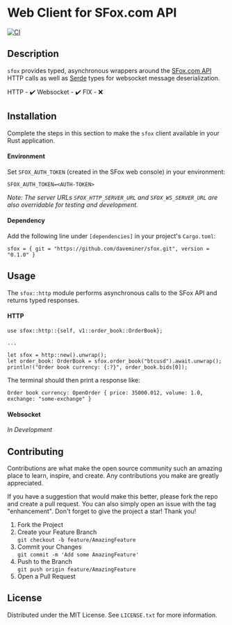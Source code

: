# Web Client for SFox.com API

[![CI](https://github.com/daveminer/sfox/actions/workflows/test.yml/badge.svg)](https://github.com/daveminer/sfox/actions/workflows/test.yml)


## Description
`sfox` provides typed, asynchronous wrappers around the [SFox.com API](https://docs.sfox.com/) HTTP calls
as well as [Serde](https://serde.rs/) types for websocket message deserialization.

HTTP - :heavy_check_mark:
Websocket  - :heavy_check_mark:
FIX - :x:

## Installation

Complete the steps in this section to make the `sfox` client available in your Rust application.

#### Environment

Set `SFOX_AUTH_TOKEN` (created in the SFox web console) in your environment:
```
SFOX_AUTH_TOKEN=<AUTH-TOKEN>
```

_Note: The server URLs `SFOX_HTTP_SERVER_URL` and `SFOX_WS_SERVER_URL` are also overridable for testing and development._

#### Dependency

Add the following line under ```[dependencies]``` in your project's `Cargo.toml`:
```
sfox = { git = "https://github.com/daveminer/sfox.git", version = "0.1.0" }
```

## Usage

The ```sfox::http``` module performs asynchronous calls to the SFox API and returns typed responses.

#### HTTP

```
use sfox::http::{self, v1::order_book::OrderBook};

...

let sfox = http::new().unwrap();
let order_book: OrderBook = sfox.order_book("btcusd").await.unwrap();
println!("Order book currency: {:?}", order_book.bids[0]);
```

The terminal should then print a response like:
```
Order book currency: OpenOrder { price: 35000.012, volume: 1.0, exchange: "some-exchange" }
```

#### Websocket

_In Development_

## Contributing

Contributions are what make the open source community such an amazing place to learn, inspire, and create. Any contributions you make are greatly appreciated.

If you have a suggestion that would make this better, please fork the repo and create a pull request. You can also simply open an issue with the tag "enhancement". Don't forget to give the project a star! Thank you!

1. Fork the Project
2. Create your Feature Branch  
```git checkout -b feature/AmazingFeature```  
3. Commit your Changes  
```git commit -m 'Add some AmazingFeature'```  
4. Push to the Branch  
```git push origin feature/AmazingFeature```  
5. Open a Pull Request

## License

Distributed under the MIT License. See `LICENSE.txt` for more information.
